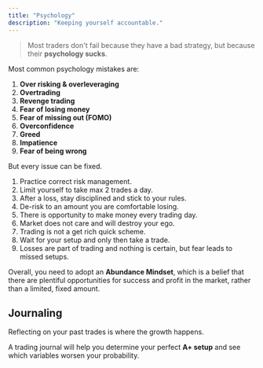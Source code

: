 ```yaml
---
title: "Psychology"
description: "Keeping yourself accountable."
---
```


> Most traders don't fail because they have a bad strategy, but because their **psychology sucks**.

Most common psychology mistakes are:

1. **Over risking & overleveraging**
2. **Overtrading**
3. **Revenge trading**
4. **Fear of losing money**
5. **Fear of missing out (FOMO)**
6. **Overconfidence**
7. **Greed**
8. **Impatience**
9. **Fear of being wrong**

But every issue can be fixed.

1. Practice correct risk management.
2. Limit yourself to take max 2 trades a day.
3. After a loss, stay disciplined and stick to your rules.
4. De-risk to an amount you are comfortable losing.
5. There is opportunity to make money every trading day.
6. Market does not care and will destroy your ego.
7. Trading is not a get rich quick scheme.
8. Wait for your setup and only then take a trade.
9. Losses are part of trading and nothing is certain, but fear leads to missed setups.

Overall, you need to adopt an **Abundance Mindset**, which is a belief that there are plentiful opportunities for success and profit in the market, rather than a limited, fixed amount.

## Journaling

Reflecting on your past trades is where the growth happens.

A trading journal will help you determine your perfect **A+ setup** and see which variables worsen your probability.